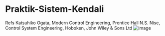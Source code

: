 # Praktik-Sistem-Kendali



Refs
Katsuhiko Ogata, Modern Control Engineering, Prentice Hall 
N.S. Nise, Control System Engineering, Hoboken, John Wiley & Sons Ltd
![image](https://github.com/taufiqmus/Praktik-Sistem-Kendali/assets/79821309/077d0eaf-def6-4794-a382-22dd92e60566)
